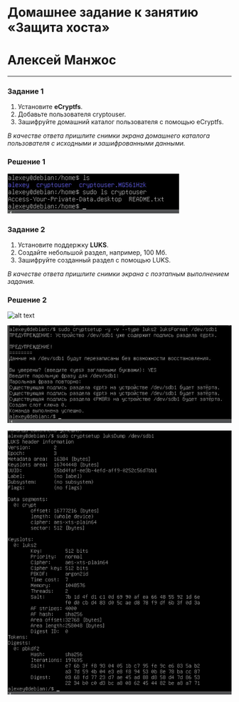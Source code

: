 # Домашнее задание к занятию  «Защита хоста»
# Алексей Манжос

------

### Задание 1

1. Установите **eCryptfs**.
2. Добавьте пользователя cryptouser.
3. Зашифруйте домашний каталог пользователя с помощью eCryptfs.


*В качестве ответа  пришлите снимки экрана домашнего каталога пользователя с исходными и зашифрованными данными.*  

### Решение 1

![alt text](https://github.com/alexeymanzhos/def_host/blob/main/img/crypto.jpg)

### Задание 2

1. Установите поддержку **LUKS**.
2. Создайте небольшой раздел, например, 100 Мб.
3. Зашифруйте созданный раздел с помощью LUKS.

*В качестве ответа пришлите снимки экрана с поэтапным выполнением задания.*

### Решение 2

![alt text](https://github.com/alexeymanzhos/def_host/blob/main/img/fdiskl.jpg)

![alt text](https://github.com/alexeymanzhos/def_host/blob/main/img/luks.jpg)

![alt text](https://github.com/alexeymanzhos/def_host/blob/main/img/luks_dump.jpg)
